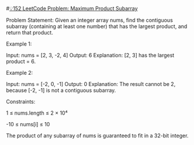 #[💡152 LeetCode Problem: Maximum Product Subarray](https://leetcode.com/problems/maximum-product-subarray/description/)


Problem Statement:
Given an integer array nums, find the contiguous subarray (containing at least one number) that has the largest product, and return that product.

Example 1:

Input: nums = [2, 3, -2, 4]
Output: 6
Explanation: [2, 3] has the largest product = 6.


Example 2:

Input: nums = [-2, 0, -1]
Output: 0
Explanation: The result cannot be 2, because [-2, -1] is not a contiguous subarray.


Constraints:

1 ≤ nums.length ≤ 2 × 10⁴

-10 ≤ nums[i] ≤ 10

The product of any subarray of nums is guaranteed to fit in a 32-bit integer.